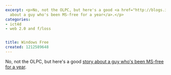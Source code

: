 ```yaml
---
excerpt: <p>No, not the OLPC, but here's a good <a href="http://blogs.ittoolbox.com/eai/madgreek/archives/microsoft-free-one-year-later-25078">story
  about a guy who's been MS-free for a year</a>.</p>
categories:
- ict4d
- web 2.0 and f/loss


title: Windows Free
created: 1212589648
---
```

<p>No, not the OLPC, but here's a good <a href="http://blogs.ittoolbox.com/eai/madgreek/archives/microsoft-free-one-year-later-25078">story about a guy who's been MS-free for a year</a>.</p>
